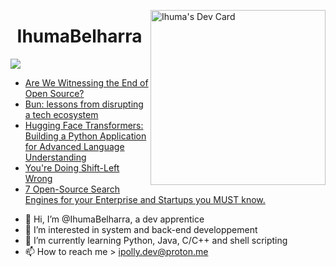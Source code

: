 <a href="https://app.daily.dev/Ihu_Ma"><img src="https://api.daily.dev/devcards/64e11fcca7f943a790e09e31b5c63948.png?r=kmk" width="280" alt="Ihuma's Dev Card" align="right" /></a>
<h1 align="center">IhumaBelharra</h1>

![](https://img.shields.io/badge/Code-Python-informational?style=flat&logo=python&logoColor=ffd343&color=ffd343)

<!-- daily.dev BOOKMARKS:START -->
- [Are We Witnessing the End of Open Source?](https://app.daily.dev/posts/qvC7XJavl?utm_source=rss&utm_medium=bookmarks&utm_campaign=Z1XgSyCBkf0yjD80kbM80)
- [Bun: lessons from disrupting a tech ecosystem](https://app.daily.dev/posts/wyWfRNs0G?utm_source=rss&utm_medium=bookmarks&utm_campaign=Z1XgSyCBkf0yjD80kbM80)
- [Hugging Face Transformers: Building a Python Application for Advanced Language Understanding](https://app.daily.dev/posts/fpAbGABxg?utm_source=rss&utm_medium=bookmarks&utm_campaign=Z1XgSyCBkf0yjD80kbM80)
- [You&#39;re Doing Shift-Left Wrong](https://app.daily.dev/posts/VhEHsB94u?utm_source=rss&utm_medium=bookmarks&utm_campaign=Z1XgSyCBkf0yjD80kbM80)
- [7 Open-Source Search Engines for your Enterprise and Startups you MUST know.](https://app.daily.dev/posts/J55VZwpTO?utm_source=rss&utm_medium=bookmarks&utm_campaign=Z1XgSyCBkf0yjD80kbM80)
<!-- daily.dev BOOKMARKS:END --> 

- 👋 Hi, I’m @IhumaBelharra, a dev apprentice 
- 👀 I’m interested in system and back-end developpement
- 🌱 I’m currently learning Python, Java, C/C++ and shell scripting
- 📫 How to reach me > ipolly.dev@proton.me


<!---
IhumaBelharra/IhumaBelharra is a ✨ special ✨ repository because its `README.md` (this file) appears on your GitHub profile.
You can click the Preview link to take a look at your changes.
--->
